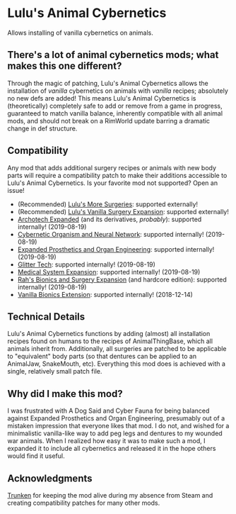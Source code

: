 # Lulu's Animal Cybernetics
Allows installing of vanilla cybernetics on animals.

## There's a lot of animal cybernetics mods; what makes this one different?
Through the magic of patching, Lulu's Animal Cybernetics allows the installation of _vanilla_ cybernetics on animals with _vanilla_ recipes; absolutely no new defs are added! This means Lulu's Animal Cybernetics is (theoretically) completely safe to add or remove from a game in progress, guaranteed to match vanilla balance, inherently compatible with all animal mods, and should not break on a RimWorld update barring a dramatic change in def structure.

## Compatibility
Any mod that adds additional surgery recipes or animals with new body parts will require a compatibility patch to make their additions accessible to Lulu's Animal Cybernetics. Is your favorite mod not supported? Open an issue!

* (Recommended) [Lulu's More Surgeries](https://github.com/LoonyLadle/LuluMoreSurgeries): supported externally!
* (Recommended) [Lulu's Vanilla Surgery Expansion](https://github.com/LoonyLadle/LuluVanillaSurgeryExpansion): supported externally!
* [Archotech Expanded](https://steamcommunity.com/sharedfiles/filedetails/?id=1442734859) (and its derivatives, *probably*): supported internally! (2019-08-19)
* [Cybernetic Organism and Neural Network](https://steamcommunity.com/sharedfiles/filedetails/?id=1767214408): supported internally! (2019-08-19)
* [Expanded Prosthetics and Organ Engineering](https://steamcommunity.com/sharedfiles/filedetails/?id=725956940): supported internally! (2019-08-19)
* [Glitter Tech](https://steamcommunity.com/sharedfiles/filedetails/?id=725576127): supported internally! (2019-08-19)
* [Medical System Expansion](https://steamcommunity.com/sharedfiles/filedetails/?id=1749027802): supported internally! (2019-08-19)
* [Rah's Bionics and Surgery Expansion](https://steamcommunity.com/sharedfiles/filedetails/?id=850429707) (and hardcore edition): supported internally! (2019-08-19)
* [Vanilla Bionics Extension](https://steamcommunity.com/sharedfiles/filedetails/?id=1419675146): supported internally! (2018-12-14)

## Technical Details
Lulu's Animal Cybernetics functions by adding (almost) all installation recipes found on humans to the recipes of AnimalThingBase, which all animals inherit from. Additionally, all surgeries are patched to be applicable to "equivalent" body parts (so that dentures can be applied to an AnimalJaw, SnakeMouth, etc). Everything this mod does is achieved with a single, relatively small patch file.

## Why did I make this mod?
I was frustrated with A Dog Said and Cyber Fauna for being balanced against Expanded Prosthetics and Organ Engineering, presumably out of a mistaken impression that everyone likes that mod. I do not, and wished for a minimalistic vanilla-like way to add peg legs and dentures to my wounded war animals. When I realized how easy it was to make such a mod, I expanded it to include all cybernetics and released it in the hope others would find it useful.

## Acknowledgments
[Trunken](https://steamcommunity.com/profiles/76561198095669661/myworkshopfiles/) for keeping the mod alive during my absence from Steam and creating compatibility patches for many other mods.